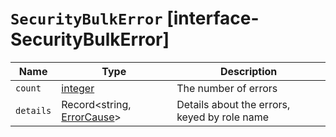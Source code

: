 # `SecurityBulkError` [interface-SecurityBulkError]

| Name | Type | Description |
| - | - | - |
| `count` | [integer](./integer.md) | The number of errors |
| `details` | Record<string, [ErrorCause](./ErrorCause.md)> | Details about the errors, keyed by role name |
